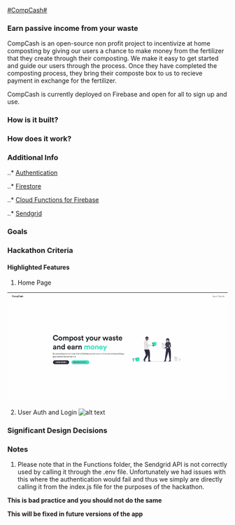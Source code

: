 [#CompCash#](https://project-compost.web.app/)
### Earn passive income from your waste ###

CompCash is an open-source non profit project to incentivize at home composting by giving our users a chance to make money from the fertilizer that they create through their composting. We make it easy to get started and guide our users through the process. Once they have completed the composting process, they bring their composte box to us to recieve payment in exchange for the fertilizer.

CompCash is currently deployed on Firebase and open for all to sign up and use.

### How is it built? ###

### How does it work? ###


### Additional Info ###

..* [Authentication](https://firebase.google.com/docs/auth)

..* [Firestore](https://firebase.google.com/docs/firestore)

..* [Cloud Functions for Firebase](https://firebase.google.com/docs/functions)

..* [Sendgrid](https://sendgrid.com/docs/api-reference/)

### Goals ###


### Hackathon Criteria ###


#### Highlighted Features ####

1. Home Page

![grab-landing-page](https://github.com/Wolf4992/Project-Compost/blob/main/readmeAssets/Compcash%20Homepage.gif)

2. User Auth and Login
![alt text]()

### Significant Design Decisions ###


### Notes ###

1. Please note that in the Functions folder, the Sendgrid API is not correctly used by calling it through the .env file. Unfortunately we had issues with this where the authentication would fail and thus we simply are directly calling it from the index.js file for the purposes of the hackathon.

__This is bad practice and you should not do the same__

__This will be fixed in future versions of the app__